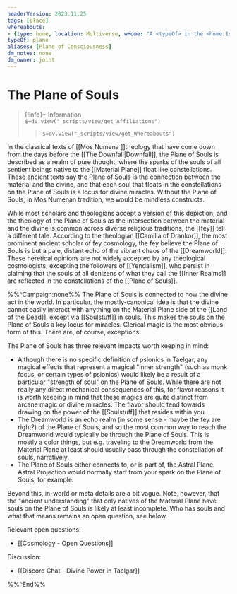 ```yaml
---
headerVersion: 2023.11.25
tags: [place]
whereabouts: 
- {type: home, location: Multiverse, wHome: "A <typeOf> in the <home:1s>"}
typeOf: plane
aliases: [Plane of Consciousness]
dm_notes: none
dm_owner: joint
---
```

# The Plane of Souls
>[!info]+ Information  
> `$=dv.view("_scripts/view/get_Affiliations")`  
>> `$=dv.view("_scripts/view/get_Whereabouts")`

In the classical texts of [[Mos Numena ]]theology that have come down from the days before the [[The Downfall|Downfall]], the Plane of Souls is described as a realm of pure thought, where the sparks of the souls of all sentient beings native to the [[Material Plane]] float like constellations. These ancient texts say the Plane of Souls is the connection between the material and the divine, and that each soul that floats in the constellations on the Plane of Souls is a locus for divine miracles. Without the Plane of Souls, in Mos Numenan tradition, we would be mindless constructs. 

While most scholars and theologians accept a version of this depiction, and the theology of the Plane of Souls as the intersection between the material and the divine is common across diverse religious traditions, the [[fey]] tell a different tale. According to the theologian [[Camilla of Drankor]], the most prominent ancient scholar of fey cosmology, the fey believe the Plane of Souls is but a pale, distant echo of the vibrant chaos of the [[Dreamworld]]. These heretical opinions are not widely accepted by any theological cosmologists, excepting the followers of [[Yendalism]], who persist in claiming that the souls of all denizens of what they call the [[Inner Realms]] are reflected in the constellations of the [[Plane of Souls]]. 

%%^Campaign:none%%
The Plane of Souls is connected to how the divine act in the world. In particular, the mostly-canonical idea is that the divine cannot easily interact with anything on the Material Plane side of the [[Land of the Dead]], except via [[Soulstuff]] in souls. This makes the souls on the Plane of Souls a key locus for miracles. Clerical magic is the most obvious form of this. There are, of course, exceptions. 

The Plane of Souls has three relevant impacts worth keeping in mind:
- Although there is no specific definition of psionics in Taelgar, any magical effects that represent a magical "inner strength" (such as monk focus, or certain types of psionics) would likely be a result of a particular "strength of soul" on the Plane of Souls. While there are not really any direct mechanical consequences of this, for flavor reasons it is worth keeping in mind that these magics are quite distinct from arcane magic or divine miracles. The flavor should tend towards drawing on the power of the [[Soulstuff]] that resides within you
- The Dreamworld is an echo realm (in some sense - maybe the fey are right?) of the Plane of Souls, and so the most common way to reach the Dreamworld would typically be through the Plane of Souls. This is mostly a color things, but e.g. traveling to the Dreamworld from the Material Plane at least should usually pass through the constellation of souls, narratively.
- The Plane of Souls either connects to, or is part of, the Astral Plane. Astral Projection would normally start from your spark on the Plane of Souls, for example. 

Beyond this, in-world or meta details are a bit vague. Note, however, that the "ancient understanding" that only natives of the Material Plane have souls on the Plane of Souls is likely at least incomplete. Who has souls and what that means remains an open question, see below.

Relevant open questions:
- [[Cosmology - Open Questions]]

Discussion:
- [[Discord Chat - Divine Power in Taelgar]]

%%^End%%
